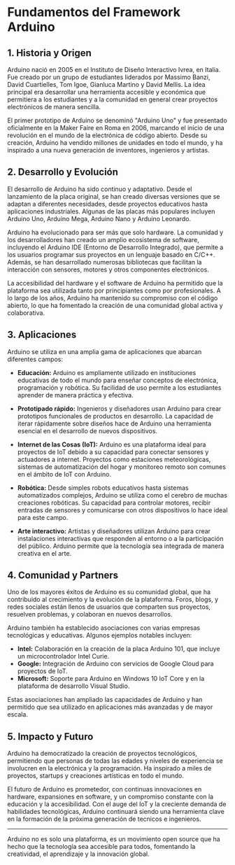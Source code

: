 # Fundamentos del Framework Arduino

## 1. Historia y Origen

Arduino nació en 2005 en el Instituto de Diseño Interactivo Ivrea, en Italia. Fue creado por un grupo de estudiantes liderados por Massimo Banzi, David Cuartielles, Tom Igoe, Gianluca Martino y David Mellis. La idea principal era desarrollar una herramienta accesible y económica que permitiera a los estudiantes y a la comunidad en general crear proyectos electrónicos de manera sencilla. 

El primer prototipo de Arduino se denominó "Arduino Uno" y fue presentado oficialmente en la Maker Faire en Roma en 2006, marcando el inicio de una revolución en el mundo de la electrónica de código abierto. Desde su creación, Arduino ha vendido millones de unidades en todo el mundo, y ha inspirado a una nueva generación de inventores, ingenieros y artistas.

## 2. Desarrollo y Evolución

El desarrollo de Arduino ha sido continuo y adaptativo. Desde el lanzamiento de la placa original, se han creado diversas versiones que se adaptan a diferentes necesidades, desde proyectos educativos hasta aplicaciones industriales. Algunas de las placas más populares incluyen Arduino Uno, Arduino Mega, Arduino Nano y Arduino Leonardo.

Arduino ha evolucionado para ser más que solo hardware. La comunidad y los desarrolladores han creado un amplio ecosistema de software, incluyendo el Arduino IDE (Entorno de Desarrollo Integrado), que permite a los usuarios programar sus proyectos en un lenguaje basado en C/C++. Además, se han desarrollado numerosas bibliotecas que facilitan la interacción con sensores, motores y otros componentes electrónicos.

La accesibilidad del hardware y el software de Arduino ha permitido que la plataforma sea utilizada tanto por principiantes como por profesionales. A lo largo de los años, Arduino ha mantenido su compromiso con el código abierto, lo que ha fomentado la creación de una comunidad global activa y colaborativa.

## 3. Aplicaciones

Arduino se utiliza en una amplia gama de aplicaciones que abarcan diferentes campos:

- **Educación:** Arduino es ampliamente utilizado en instituciones educativas de todo el mundo para enseñar conceptos de electrónica, programación y robótica. Su facilidad de uso permite a los estudiantes aprender de manera práctica y efectiva.

- **Prototipado rápido:** Ingenieros y diseñadores usan Arduino para crear prototipos funcionales de productos en desarrollo. La capacidad de iterar rápidamente sobre diseños hace de Arduino una herramienta esencial en el desarrollo de nuevos dispositivos.

- **Internet de las Cosas (IoT):** Arduino es una plataforma ideal para proyectos de IoT debido a su capacidad para conectar sensores y actuadores a internet. Proyectos como estaciones meteorológicas, sistemas de automatización del hogar y monitoreo remoto son comunes en el ámbito de IoT con Arduino.

- **Robótica:** Desde simples robots educativos hasta sistemas automatizados complejos, Arduino se utiliza como el cerebro de muchas creaciones robóticas. Su capacidad para controlar motores, recibir entradas de sensores y comunicarse con otros dispositivos lo hace ideal para este campo.

- **Arte interactivo:** Artistas y diseñadores utilizan Arduino para crear instalaciones interactivas que responden al entorno o a la participación del público. Arduino permite que la tecnología sea integrada de manera creativa en el arte.

## 4. Comunidad y Partners

Uno de los mayores éxitos de Arduino es su comunidad global, que ha contribuido al crecimiento y la evolución de la plataforma. Foros, blogs, y redes sociales están llenos de usuarios que comparten sus proyectos, resuelven problemas, y colaboran en nuevos desarrollos.

Arduino también ha establecido asociaciones con varias empresas tecnológicas y educativas. Algunos ejemplos notables incluyen:

- **Intel:** Colaboración en la creación de la placa Arduino 101, que incluye un microcontrolador Intel Curie.
- **Google:** Integración de Arduino con servicios de Google Cloud para proyectos de IoT.
- **Microsoft:** Soporte para Arduino en Windows 10 IoT Core y en la plataforma de desarrollo Visual Studio.

Estas asociaciones han ampliado las capacidades de Arduino y han permitido que sea utilizado en aplicaciones más avanzadas y de mayor escala.

## 5. Impacto y Futuro

Arduino ha democratizado la creación de proyectos tecnológicos, permitiendo que personas de todas las edades y niveles de experiencia se involucren en la electrónica y la programación. Ha inspirado a miles de proyectos, startups y creaciones artísticas en todo el mundo.

El futuro de Arduino es prometedor, con continuas innovaciones en hardware, expansiones en software, y un compromiso constante con la educación y la accesibilidad. Con el auge del IoT y la creciente demanda de habilidades tecnológicas, Arduino continuará siendo una herramienta clave en la formación de la próxima generación de tecnicos e ingenieros.

---

Arduino no es solo una plataforma, es un movimiento open source que ha hecho que la tecnología sea accesible para todos, fomentando la creatividad, el aprendizaje y la innovación global.

